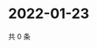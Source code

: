 # 2022-01-23

共 0 条

<!-- BEGIN WEIBO -->
<!-- 最后更新时间 Sun Jan 23 2022 21:15:53 GMT+0800 (China Standard Time) -->

<!-- END WEIBO -->
